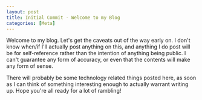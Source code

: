 ```yaml
---
layout: post
title: Initial Commit - Welcome to my Blog
categories: [Meta]
---
```


Welcome to my blog. Let's get the caveats out of the way early on. I don't know when/if I'll actually post anything on this, and anything I do post will be for self-reference rather than the intention of anything being public. I can't guarantee any form of accuracy, or even that the contents will make any form of sense.

There will probably be some technology related things posted here, as soon as I can think of something interesting enough to actually warrant writing up. Hope you're all ready for a lot of rambling!